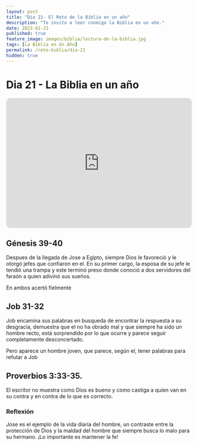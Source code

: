 ```yaml
---
layout: post
title: "Dia 21- El Reto de la Biblia en un año"
description: "Te invito a leer conmigo la Biblia en un año."
date: 2023-01-21
published: true
feature_image: images/biblia/lectura-de-la-biblia.jpg
tags: [La Biblia en Un Año]
permalink: /reto-biblia/dia-21
hidden: true
---
```


# Dia 21 - La Biblia en un año
<iframe style="border-radius:12px" src="https://open.spotify.com/embed/episode/1ZVUW4Nm8s7mRTsIMqHrk9?utm_source=generator" width="100%" height="352" frameBorder="0" allowfullscreen="" allow="autoplay; clipboard-write; encrypted-media; fullscreen; picture-in-picture" loading="lazy"></iframe>

## Génesis 39-40
Despues de la llegada de Jose a Egipto, siempre Dios le favoreció y le otorgó jefes que confiaron en el. En su primer cargo, la esposa de su jefe le tendió una trampa y este terminó preso donde conoció a dos servidores del faraón a quien adivinó sus sueños.

En ambos acertó fielmente

## Job 31-32
Job encamina sus palabras en busqueda de encontrar la respuesta a su desgracia, demuestra que el no ha obrado mal y que siempre ha sido un hombre recto, está sorprendido por lo que ocurre y parece seguir completamente desconcertado.

Pero aparece un hombre joven, que parece, según el, tener palabras para refutar a Job

## Proverbios 3:33-35.   
El escritor no muestra como Dios es bueno y como castiga a quien van en su contra y en contra de lo que es correcto.

### Reflexión  
Jose es el ejemplo de la vida diaria del hombre, un contraste entre la protección de Dios y la maldad del hombre que siempre busca lo malo para su hermano. ¡Lo importante es mantener la fe!